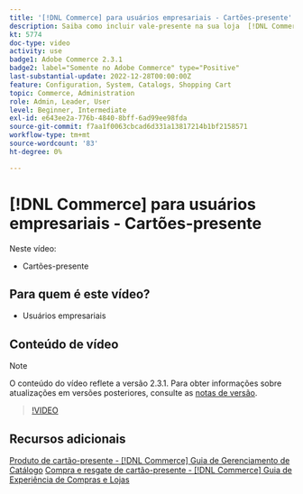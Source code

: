```yaml
---
title: '[!DNL Commerce] para usuários empresariais - Cartões-presente'
description: Saiba como incluir vale-presente na sua loja  [!DNL Commerce] .
kt: 5774
doc-type: video
activity: use
badge1: Adobe Commerce 2.3.1
badge2: label="Somente no Adobe Commerce" type="Positive"
last-substantial-update: 2022-12-28T00:00:00Z
feature: Configuration, System, Catalogs, Shopping Cart
topic: Commerce, Administration
role: Admin, Leader, User
level: Beginner, Intermediate
exl-id: e643ee2a-776b-4840-8bff-6ad99ee98fda
source-git-commit: f7aa1f0063cbcad6d331a13817214b1bf2158571
workflow-type: tm+mt
source-wordcount: '83'
ht-degree: 0%

---
```


# [!DNL Commerce] para usuários empresariais - Cartões-presente

Neste vídeo:

- Cartões-presente

## Para quem é este vídeo?

- Usuários empresariais

## Conteúdo de vídeo

>[!NOTE]
>
>O conteúdo do vídeo reflete a versão 2.3.1. Para obter informações sobre atualizações em versões posteriores, consulte as [notas de versão](https://experienceleague.adobe.com/docs/commerce-operations/release/notes/overview.html).

>[!VIDEO](https://video.tv.adobe.com/v/35959?quality=12&learn=on)

## Recursos adicionais

[Produto de cartão-presente - [!DNL Commerce] Guia de Gerenciamento de Catálogo](https://experienceleague.adobe.com/docs/commerce-admin/catalog/products/types/product-gift-card-create.html)
[Compra e resgate de cartão-presente - [!DNL Commerce] Guia de Experiência de Compras e Lojas](https://experienceleague.adobe.com/docs/commerce-admin/stores-sales/point-of-purchase/gift-cards/product-gift-card-workflow.html)

